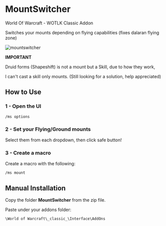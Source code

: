 # MountSwitcher
World Of Warcraft - WOTLK Classic Addon

Switches your mounts depending on flying capabilities (fixes dalaran flying zone)

![mountswitcher](https://github.com/ravelaso/MountSwitcher/assets/18076680/59f954fd-43ca-417a-b3af-6895bd92c967)


**IMPORTANT**

Druid forms (Shapeshift) is not a mount but a Skill, due to how they work, 

I can't cast a skill only mounts. (Still looking for a solution, help appreciated)


## How to Use

### 1 - Open the UI
```
/ms options
```

### 2 - Set your Flying/Ground mounts
Select them from each dropdown, then click safe button!

### 3 - Create a macro
Create a macro with the following:
```
/ms mount
```


## Manual Installation

Copy the folder **MountSwitcher** from the zip file.

Paste under your addons folder:
```
\World of Warcraft\_classic_\Interface\AddOns
```



